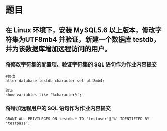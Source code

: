 # 题目
## 在 Linux 环境下，安装 MySQL5.6 以上版本，修改字符集为UTF8mb4 并验证，新建一个数据库 testdb，并为该数据库增加远程访问的用户。

### 将修改字符集的配置项、验证字符集的 SQL 语句作为作业内容提交
```
#修改
alter database testdb character set utf8mb4;

验证
show variables like '%character%';
```
###  将增加远程用户的 SQL 语句作为作业内容提交
```
GRANT ALL PRIVILEGES ON testdb.* TO 'testuser'@'%' IDENTIFIED BY 'testpass';
```




